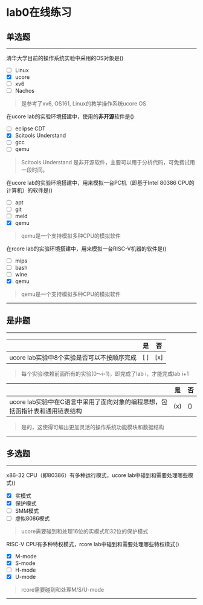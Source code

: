 # lab0在线练习

## 单选题

---

清华大学目前的操作系统实验中采用的OS对象是()

- [ ] Linux
- [x] ucore
- [ ] xv6
- [ ] Nachos

> 是参考了xv6, OS161, Linux的教学操作系统ucore OS

在ucore lab的实验环境搭建中，使用的**非开源**软件是()

- [ ] eclipse CDT
- [x] Scitools Understand
- [ ] gcc
- [ ] qemu

>  Scitools Understand 是非开源软件，主要可以用于分析代码，可免费试用一段时间。

在ucore lab的实验环境搭建中，用来模拟一台PC机（即基于Intel 80386 CPU的计算机）的软件是()

- [ ] apt
- [ ] git
- [ ] meld
- [x] qemu

> qemu是一个支持模拟多种CPU的模拟软件

在rcore lab的实验环境搭建中，用来模拟一台RISC-V机器的软件是()

- [ ] mips
- [ ] bash
- [ ] wine
- [x] qemu

> qemu是一个支持模拟多种CPU的模拟软件


---

## 是非题

---

|                  | 是 | 否 |
| ---------------- | ---- | --- |
|ucore lab实验中8个实验是否可以不按顺序完成|[ ]|[x]|

> 每个实验i依赖前面所有的实验(0～i-1)，即完成了lab i，才能完成lab i+1

|                  | 是 | 否 |
| ---------------- | ---- | --- |
|ucore lab实验中在C语言中采用了面向对象的编程思想，包括函指针表和通用链表结构|(x)|()|

> 是的，这使得可编出更加灵活的操作系统功能模块和数据结构

---

## 多选题

---

x86-32 CPU（即80386）有多种运行模式，ucore lab中碰到和需要处理哪些模式()

- [x] 实模式
- [x] 保护模式
- [ ] SMM模式
- [ ] 虚拟8086模式

> ucore需要碰到和处理16位的实模式和32位的保护模式

RISC-V CPU有多种特权模式，rcore lab中碰到和需要处理哪些特权模式()

- [x] M-mode
- [x] S-mode
- [ ] H-mode
- [x] U-mode

> rcore需要碰到和处理M/S/U-mode

---
